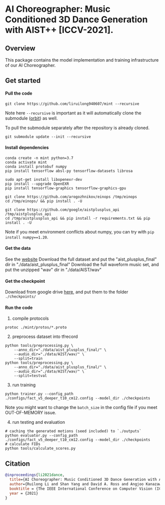 # AI Choreographer: Music Conditioned 3D Dance Generation with AIST++ [ICCV-2021].

## Overview

This package contains the model implementation and training infrastructure of
our AI Choreographer. 

## Get started

#### Pull the code
```
git clone https://github.com/liruilong940607/mint --recursive
```
Note here `--recursive` is important as it will automatically clone the submodule ([orbit](https://github.com/tensorflow/models/tree/master/orbit)) as well.

To pull the submodule separately after the repository is already cloned.
```
git submodule update --init --recursive 
```

#### Install dependencies
```
conda create -n mint python=3.7
conda activate mint
conda install protobuf numpy
pip install tensorflow absl-py tensorflow-datasets librosa

sudo apt-get install libopenexr-dev
pip install --upgrade OpenEXR
pip install tensorflow-graphics tensorflow-graphics-gpu

git clone https://github.com/arogozhnikov/einops /tmp/einops
cd /tmp/einops/ && pip install . -U

git clone https://github.com/google/aistplusplus_api /tmp/aistplusplus_api
cd /tmp/aistplusplus_api && pip install -r requirements.txt && pip install . -U
```
Note if you meet environment conflicts about numpy, you can try with `pip install numpy==1.20`. 

#### Get the data
See the [website](https://google.github.io/aistplusplus_dataset/)
Download the full dataset and put the "aist_plusplus_final" dir in "./data/aist_plusplus_final"
Download the full waveform music set, and put the unzipped "wav" dir in "./data/AIST/wav"

#### Get the checkpoint
Download from google drive [here](https://drive.google.com/drive/folders/17GHwKRZbQfyC9-7oEpzCG8pp_rAI0cOm?usp=sharing), and put them to the folder `./checkpoints/`

#### Run the code

1. compile protocols
```
protoc ./mint/protos/*.proto
```

2. preprocess dataset into tfrecord
```
python tools/preprocessing.py \
    --anno_dir="./data/aist_plusplus_final/" \
    --audio_dir="./data/AIST/wav/" \
    --split=train
python tools/preprocessing.py \
    --anno_dir="./data/aist_plusplus_final/" \
    --audio_dir="./data/AIST/wav/" \
    --split=testval
```

3. run training
```
python trainer.py --config_path ./configs/fact_v5_deeper_t10_cm12.config --model_dir ./checkpoints
```
Note you might want to change the `batch_size` in the config file if you meet OUT-OF-MEMORY issue.

4. run testing and evaluation
```
# caching the generated motions (seed included) to `./outputs`
python evaluator.py --config_path ./configs/fact_v5_deeper_t10_cm12.config --model_dir ./checkpoints
# calculate FIDs
python tools/calculate_scores.py
```


## Citation

```bibtex
@inproceedings{li2021dance,
  title={AI Choreographer: Music Conditioned 3D Dance Generation with AIST++},
  author={Ruilong Li and Shan Yang and David A. Ross and Angjoo Kanazawa},
  booktitle = {The IEEE International Conference on Computer Vision (ICCV)},
  year = {2021}
}
```
